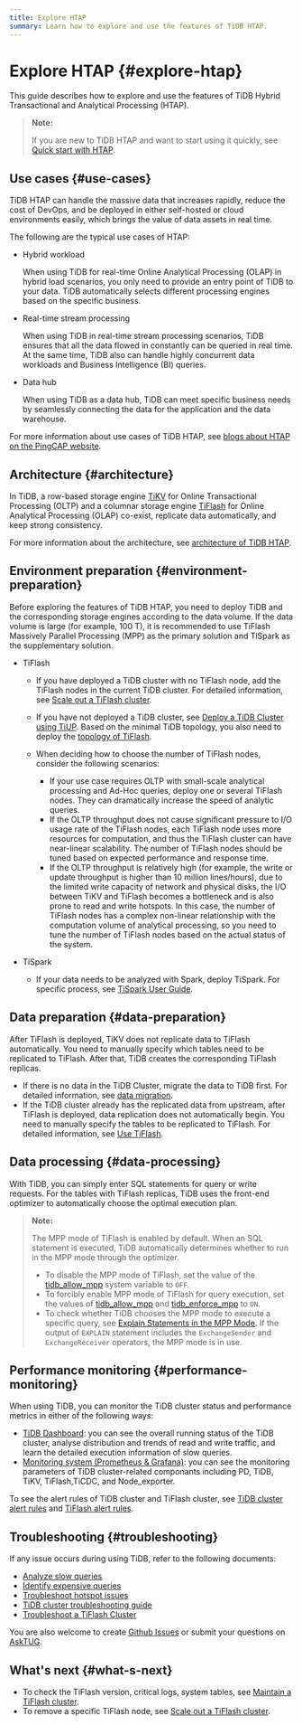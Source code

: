 ```yaml
---
title: Explore HTAP
summary: Learn how to explore and use the features of TiDB HTAP.
---
```


# Explore HTAP {#explore-htap}

This guide describes how to explore and use the features of TiDB Hybrid Transactional and Analytical Processing (HTAP).

> **Note:**
>
> If you are new to TiDB HTAP and want to start using it quickly, see [Quick start with HTAP](/quick-start-with-htap.md).

## Use cases {#use-cases}

TiDB HTAP can handle the massive data that increases rapidly, reduce the cost of DevOps, and be deployed in either self-hosted or cloud environments easily, which brings the value of data assets in real time.

The following are the typical use cases of HTAP:

-   Hybrid workload

    When using TiDB for real-time Online Analytical Processing (OLAP) in hybrid load scenarios, you only need to provide an entry point of TiDB to your data. TiDB automatically selects different processing engines based on the specific business.

-   Real-time stream processing

    When using TiDB in real-time stream processing scenarios, TiDB ensures that all the data flowed in constantly can be queried in real time. At the same time, TiDB also can handle highly concurrent data workloads and Business Intelligence (BI) queries.

-   Data hub

    When using TiDB as a data hub, TiDB can meet specific business needs by seamlessly connecting the data for the application and the data warehouse.

For more information about use cases of TiDB HTAP, see [blogs about HTAP on the PingCAP website](https://en.pingcap.com/blog/?tag=htap).

## Architecture {#architecture}

In TiDB, a row-based storage engine [TiKV](/tikv-overview.md) for Online Transactional Processing (OLTP) and a columnar storage engine [TiFlash](/tiflash/tiflash-overview.md) for Online Analytical Processing (OLAP) co-exist, replicate data automatically, and keep strong consistency.

For more information about the architecture, see [architecture of TiDB HTAP](/tiflash/tiflash-overview.md#architecture).

## Environment preparation {#environment-preparation}

Before exploring the features of TiDB HTAP, you need to deploy TiDB and the corresponding storage engines according to the data volume. If the data volume is large (for example, 100 T), it is recommended to use TiFlash Massively Parallel Processing (MPP) as the primary solution and TiSpark as the supplementary solution.

-   TiFlash

    -   If you have deployed a TiDB cluster with no TiFlash node, add the TiFlash nodes in the current TiDB cluster. For detailed information, see [Scale out a TiFlash cluster](/scale-tidb-using-tiup.md#scale-out-a-tiflash-cluster).
    -   If you have not deployed a TiDB cluster, see [Deploy a TiDB Cluster using TiUP](/production-deployment-using-tiup.md). Based on the minimal TiDB topology, you also need to deploy the [topology of TiFlash](/tiflash-deployment-topology.md).
    -   When deciding how to choose the number of TiFlash nodes, consider the following scenarios:

        -   If your use case requires OLTP with small-scale analytical processing and Ad-Hoc queries, deploy one or several TiFlash nodes. They can dramatically increase the speed of analytic queries.
        -   If the OLTP throughput does not cause significant pressure to I/O usage rate of the TiFlash nodes, each TiFlash node uses more resources for computation, and thus the TiFlash cluster can have near-linear scalability. The number of TiFlash nodes should be tuned based on expected performance and response time.
        -   If the OLTP throughput is relatively high (for example, the write or update throughput is higher than 10 million lines/hours), due to the limited write capacity of network and physical disks, the I/O between TiKV and TiFlash becomes a bottleneck and is also prone to read and write hotspots. In this case, the number of TiFlash nodes has a complex non-linear relationship with the computation volume of analytical processing, so you need to tune the number of TiFlash nodes based on the actual status of the system.

-   TiSpark

    -   If your data needs to be analyzed with Spark, deploy TiSpark. For specific process, see [TiSpark User Guide](/tispark-overview.md).

<!--    - Real-time stream processing
  - If you want to build an efficient and easy-to-use real-time data warehouse with TiDB and Flink, you are welcome to participate in Apache Flink x TiDB meetups.-->

## Data preparation {#data-preparation}

After TiFlash is deployed, TiKV does not replicate data to TiFlash automatically. You need to manually specify which tables need to be replicated to TiFlash. After that, TiDB creates the corresponding TiFlash replicas.

-   If there is no data in the TiDB Cluster, migrate the data to TiDB first. For detailed information, see [data migration](/migration-overview.md).
-   If the TiDB cluster already has the replicated data from upstream, after TiFlash is deployed, data replication does not automatically begin. You need to manually specify the tables to be replicated to TiFlash. For detailed information, see [Use TiFlash](/tiflash/tiflash-overview.md#use-tiflash).

## Data processing {#data-processing}

With TiDB, you can simply enter SQL statements for query or write requests. For the tables with TiFlash replicas, TiDB uses the front-end optimizer to automatically choose the optimal execution plan.

> **Note:**
>
> The MPP mode of TiFlash is enabled by default. When an SQL statement is executed, TiDB automatically determines whether to run in the MPP mode through the optimizer.
>
> -   To disable the MPP mode of TiFlash, set the value of the [tidb_allow_mpp](/system-variables.md#tidb_allow_mpp-new-in-v50) system variable to `OFF`.
> -   To forcibly enable MPP mode of TiFlash for query execution, set the values of [tidb_allow_mpp](/system-variables.md#tidb_allow_mpp-new-in-v50) and [tidb_enforce_mpp](/system-variables.md#tidb_enforce_mpp-new-in-v51) to `ON`.
> -   To check whether TiDB chooses the MPP mode to execute a specific query, see [Explain Statements in the MPP Mode](/explain-mpp.md#explain-statements-in-the-mpp-mode). If the output of `EXPLAIN` statement includes the `ExchangeSender` and `ExchangeReceiver` operators, the MPP mode is in use.

## Performance monitoring {#performance-monitoring}

When using TiDB, you can monitor the TiDB cluster status and performance metrics in either of the following ways:

-   [TiDB Dashboard](/dashboard/dashboard-intro.md): you can see the overall running status of the TiDB cluster, analyse distribution and trends of read and write traffic, and learn the detailed execution information of slow queries.
-   [Monitoring system (Prometheus &#x26; Grafana)](/grafana-overview-dashboard.md): you can see the monitoring parameters of TiDB cluster-related componants including PD, TiDB, TiKV, TiFlash,TiCDC, and Node_exporter.

To see the alert rules of TiDB cluster and TiFlash cluster, see [TiDB cluster alert rules](/alert-rules.md) and [TiFlash alert rules](/tiflash/tiflash-alert-rules.md).

## Troubleshooting {#troubleshooting}

If any issue occurs during using TiDB, refer to the following documents:

-   [Analyze slow queries](/analyze-slow-queries.md)
-   [Identify expensive queries](/identify-expensive-queries.md)
-   [Troubleshoot hotspot issues](/troubleshoot-hot-spot-issues.md)
-   [TiDB cluster troubleshooting guide](/troubleshoot-tidb-cluster.md)
-   [Troubleshoot a TiFlash Cluster](/tiflash/troubleshoot-tiflash.md)

You are also welcome to create [Github Issues](https://github.com/pingcap/tiflash/issues) or submit your questions on [AskTUG](https://asktug.com/).

## What's next {#what-s-next}

-   To check the TiFlash version, critical logs, system tables, see [Maintain a TiFlash cluster](/tiflash/maintain-tiflash.md).
-   To remove a specific TiFlash node, see [Scale out a TiFlash cluster](/scale-tidb-using-tiup.md#scale-out-a-tiflash-cluster).
